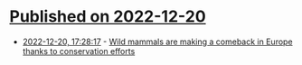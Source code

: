 # [Published on 2022-12-20](index.md)

* [2022-12-20, 17:28:17](https://news.ycombinator.com/item?id=34069113) - [Wild mammals are making a comeback in Europe thanks to conservation efforts](https://ourworldindata.org/europe-mammal-comeback)
